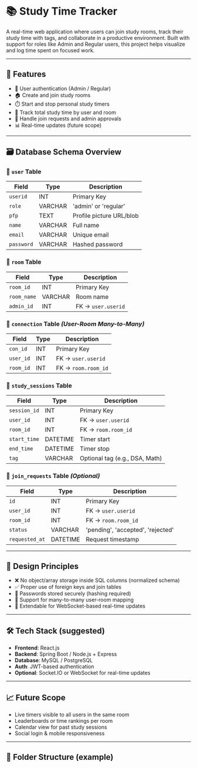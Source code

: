# 📚 Study Time Tracker

A real-time web application where users can join study rooms, track their study time with tags, and collaborate in a productive environment. Built with support for roles like Admin and Regular users, this project helps visualize and log time spent on focused work.

---

## 🚀 Features

- 👤 User authentication (Admin / Regular)
- 🏠 Create and join study rooms
- ⏱️ Start and stop personal study timers
- 🧮 Track total study time by user and room
- 🔁 Handle join requests and admin approvals
- 📊 Real-time updates (future scope)

---

## 🗃️ Database Schema Overview

### 🔸 `user` Table
| Field     | Type     | Description                |
|-----------|----------|----------------------------|
| `userid`  | INT      | Primary Key                |
| `role`    | VARCHAR  | 'admin' or 'regular'       |
| `pfp`     | TEXT     | Profile picture URL/blob   |
| `name`    | VARCHAR  | Full name                  |
| `email`   | VARCHAR  | Unique email               |
| `password`| VARCHAR  | Hashed password            |

### 🔸 `room` Table
| Field       | Type     | Description              |
|-------------|----------|--------------------------|
| `room_id`   | INT      | Primary Key              |
| `room_name` | VARCHAR  | Room name                |
| `admin_id`  | INT      | FK → `user.userid`       |

### 🔸 `connection` Table *(User-Room Many-to-Many)*
| Field     | Type     | Description              |
|-----------|----------|--------------------------|
| `con_id`  | INT      | Primary Key              |
| `user_id` | INT      | FK → `user.userid`       |
| `room_id` | INT      | FK → `room.room_id`      |

### 🔸 `study_sessions` Table
| Field        | Type      | Description                      |
|--------------|-----------|----------------------------------|
| `session_id` | INT       | Primary Key                      |
| `user_id`    | INT       | FK → `user.userid`               |
| `room_id`    | INT       | FK → `room.room_id`              |
| `start_time` | DATETIME  | Timer start                      |
| `end_time`   | DATETIME  | Timer stop                       |
| `tag`        | VARCHAR   | Optional tag (e.g., DSA, Math)   |

### 🔸 `join_requests` Table *(Optional)*
| Field         | Type     | Description                    |
|---------------|----------|--------------------------------|
| `id`          | INT      | Primary Key                    |
| `user_id`     | INT      | FK → `user.userid`             |
| `room_id`     | INT      | FK → `room.room_id`            |
| `status`      | VARCHAR  | 'pending', 'accepted', 'rejected' |
| `requested_at`| DATETIME | Request timestamp              |

---

## 📌 Design Principles

- ❌ No object/array storage inside SQL columns (normalized schema)
- ✅ Proper use of foreign keys and join tables
- 🔐 Passwords stored securely (hashing required)
- 🔁 Support for many-to-many user-room mapping
- 🔧 Extendable for WebSocket-based real-time updates

---

## 🛠️ Tech Stack (suggested)

- **Frontend**: React.js
- **Backend**: Spring Boot / Node.js + Express
- **Database**: MySQL / PostgreSQL
- **Auth**: JWT-based authentication
- **Optional**: Socket.IO or WebSocket for real-time updates

---

## 📈 Future Scope

- Live timers visible to all users in the same room
- Leaderboards or time rankings per room
- Calendar view for past study sessions
- Social login & mobile responsiveness

---

## 📂 Folder Structure (example)

